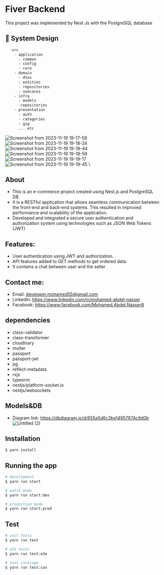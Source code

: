 

[circleci-image]: https://img.shields.io/circleci/build/github/nestjs/nest/master?token=abc123def456
[circleci-url]: https://circleci.com/gh/nestjs/nest


# Fiver Backend
This project was implemented by Nest Js with the PostgreSQL database


## 🎨 System Design
```bash
  -src 
    - application
      - common 
      - config 
      - core 
    - domain 
      - dtos 
      - entities 
      - repositories 
      - usecases 
    - infra 
      - models 
      -repositories 
    - presentation 
      - auth 
      - categories 
      - gig 
      ... etc
```
![Screenshot from 2023-11-19 19-17-59](https://github.com/dev-mohamed77/Fiverr-Backend/assets/69175319/ae90509f-113c-465c-929b-140d2cb7e9cd) \
![Screenshot from 2023-11-19 19-18-24](https://github.com/dev-mohamed77/Fiverr-Backend/assets/69175319/982b1a46-d3bb-4a88-b154-808fb7e4418c) \
![Screenshot from 2023-11-19 19-18-44](https://github.com/dev-mohamed77/Fiverr-Backend/assets/69175319/285cceb5-ba96-45e8-ab68-7442683fa54c) \
![Screenshot from 2023-11-19 19-18-59](https://github.com/dev-mohamed77/Fiverr-Backend/assets/69175319/d1b9909c-36ab-4668-8f7a-2ee19646ffb5) \
![Screenshot from 2023-11-19 19-19-17](https://github.com/dev-mohamed77/Fiverr-Backend/assets/69175319/c22ccab9-f9da-4e30-84c1-1013586075ea) \
![Screenshot from 2023-11-19 19-19-45](https://github.com/dev-mohamed77/Fiverr-Backend/assets/69175319/52b26327-a347-4b39-98b9-3b33cfa015f1) \

## About 
  - This is an e-commerce project created using Nest.js and PostgreSQL DB. 
  - It is a RESTful application that allows seamless communication between the front-end and back-end systems. This resulted in improved performance and scalability of the application. 
  - Developed and integrated a secure user authentication and authorization system using technologies such as JSON Web Tokens (JWT) 

## Features:
  - User authentication using JWT and authorization.
  - API features added to GET methods to get ordered data.
  - It contains a chat between user and the seller

## Contact me:
  - Email: developer.mohamed55@gmail.com
  - LinkedIn: https://www.linkedin.com/in/mohamed-abdel-nasser
  - Facebook: https://www.facebook.com/Mohamed.Abdel.Nasser8

## dependencies
  - class-validator 
  - class-transformer
  - cloudinary 
  - multer 
  - passport 
  - passport-jwt 
  - pg 
  - reflect-metadata 
  - rxjs 
  - typeorm
  - nestjs/platform-socket.io
  - nestjs/websockets

## Models&DB
  - Diagram link: https://dbdiagram.io/d/655a5d6c3be14957874c9d0b
  ![Untitled (2)](https://github.com/dev-mohamed77/Fiverr-Backend/assets/69175319/ea7334dc-d02c-4cf5-b64f-edaa0f95d178)

  


## Installation

```bash
$ yarn install
```

## Running the app

```bash
# development
$ yarn run start

# watch mode
$ yarn run start:dev

# production mode
$ yarn run start:prod
```

## Test

```bash
# unit tests
$ yarn run test

# e2e tests
$ yarn run test:e2e

# test coverage
$ yarn run test:cov
```

